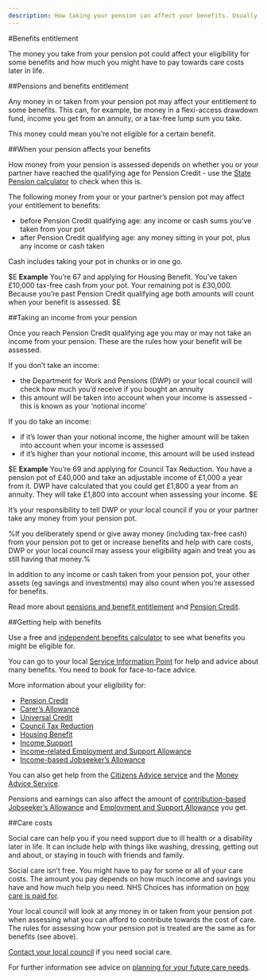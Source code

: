 ```yaml
---
description: How taking your pension can affect your benefits. Usually, the greater your income, the fewer benefits you’ll get.
---
```


#Benefits entitlement

The money you take from your pension pot could affect your eligibility for some benefits and how much you might have to pay towards care costs later in life.

##Pensions and benefits entitlement

Any money in or taken from your pension pot may affect your entitlement to some benefits. This can, for example, be money in a flexi-access drawdown fund, income you get from an annuity, or a tax-free lump sum you take.

This money could mean you’re not eligible for a certain benefit.


##When your pension affects your benefits

How money from your pension is assessed depends on whether you or your partner have reached the qualifying age for Pension Credit - use the [State Pension calculator](https://www.gov.uk/calculate-state-pension/y/age) to check when this is.

The following money from your or your partner’s pension pot may affect your entitlement to benefits:

- before Pension Credit qualifying age: any income or cash sums you’ve taken from your pot
- after Pension Credit qualifying age: any money sitting in your pot, plus any income or cash taken

Cash includes taking your pot in chunks or in one go.

$E
**Example** You’re 67 and applying for Housing Benefit. You’ve taken £10,000 tax-free cash from your pot. Your remaining pot is £30,000. Because you’re past Pension Credit qualifying age both amounts will count when your benefit is assessed.
$E

##Taking an income from your pension

Once you reach Pension Credit qualifying age you may or may not take an income from your pension. These are the rules how your benefit will be assessed.

If you don’t take an income:

- the Department for Work and Pensions (DWP) or your local council will check how much you’d receive if you bought an annuity
- this amount will be taken into account when your income is assessed - this is known as your ‘notional income’

If you do take an income:

 - if it’s lower than your notional income, the higher amount will be taken into account when your income is assessed
 - if it’s higher than your notional income, this amount will be used instead

$E
**Example** You’re 69 and applying for Council Tax Reduction. You have a pension pot of £40,000 and take an adjustable income of £1,000 a year from it. DWP have calculated that you could get £1,800 a year from an annuity. They will take £1,800 into account when assessing your income.
$E

It’s your responsibility to tell DWP or your local council if you or your partner take any money from your pension pot.

%If you deliberately spend or give away money (including tax-free cash) from your pension pot to get or increase benefits and help with care costs, DWP or your local council may assess your eligibility again and treat you as still having that money.%

In addition to any income or cash taken from your pension pot, your other assets (eg savings and investments) may also count when you’re assessed for benefits.

Read more about [pensions and benefit entitlement](https://www.gov.uk/government/publications/pension-flexibilities-and-dwp-benefits) and [Pension Credit](https://www.gov.uk/pension-credit).

##Getting help with benefits

Use a free and [independent benefits calculator](https://www.gov.uk/benefits-calculators) to see what benefits you might be eligible for.

You can go to your local [Service Information Point](http://pensions-service.direct.gov.uk/en/information-points/home.asp) for help and advice about many benefits. You need to book for face-to-face advice.

More information about your eligibility for:

- [Pension Credit](https://www.gov.uk/pension-credit/eligibility)
- [Carer’s Allowance](https://www.gov.uk/carers-allowance/eligibility)
- [Universal Credit](https://www.gov.uk/universal-credit)
- [Council Tax Reduction](https://www.gov.uk/apply-council-tax-reduction)
- [Housing Benefit](https://www.gov.uk/housing-benefit/eligibility)
- [Income Support](https://www.gov.uk/income-support/eligibility)
- [Income-related Employment and Support Allowance](https://www.gov.uk/employment-support-allowance/eligibility)
- [Income-based Jobseeker’s Allowance](https://www.gov.uk/jobseekers-allowance/eligibility)

You can also get help from the [Citizens Advice service](http://www.adviceguide.org.uk/england/benefits_e/benefits_older_people_ew/benefits_for_older_people.htm) and the [Money Advice Service](https://www.moneyadviceservice.org.uk/en/articles/where-to-get-help-and-advice-about-benefits).

Pensions and earnings can also affect the amount of [contribution-based Jobseeker’s Allowance](https://www.gov.uk/jobseekers-allowance/what-youll-get) and [Employment and Support Allowance](https://www.gov.uk/employment-support-allowance/what-youll-get) you get.

##Care costs

Social care can help you if you need support due to ill health or a disability later in life.  It can include help with things like washing, dressing, getting out and about, or staying in touch with friends and family.

Social care isn’t free. You might have to pay for some or all of your care costs. The amount you pay depends on how much income and savings you have and how much help you need. NHS Choices has information on [how care is paid for]( http://www.nhs.uk/Conditions/social-care-and-support-guide/Pages/funding-care.aspx).

Your local council will look at any money in or taken from your pension pot when assessing what you can afford to contribute towards the cost of care. The rules for assessing how your pension pot is treated are the same as for benefits (see above).

[Contact your local council]( https://www.gov.uk/find-your-local-council) if you need social care.

For further information see advice on [planning for your future care needs](http://www.nhs.uk/Conditions/social-care-and-support-guide/Pages/planning-for-your-future-care-needs.aspx).
